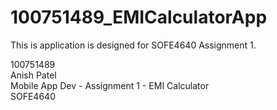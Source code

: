 # 100751489_EMICalculatorApp
 This is application is designed for SOFE4640 Assignment 1.  

 100751489  
 Anish Patel  
 Mobile App Dev - Assignment 1 - EMI Calculator  
 SOFE4640

